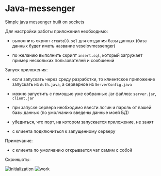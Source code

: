 # Java-messenger
Simple java messenger built on sockets

Для настройки работы приложения необходимо:

- выполнить скрипт `createDB.sql` для создания базы данных (база данных будет иметь название veselovmessenger)

- по желанию выполнить скрипт `insert.sql`, который загружает пример нескольких пользователей и сообщений

Запуск приложения: 

- если запускать через среду разработки, то клиентское приложение запускать из `Auth.java`, а серверное из `ServerConfig.java`

- можно запустить с помощью уже собранных .jar файлов: `server.jar`, `client.jar`

- при запуске сервера необходимо ввести логин и пароль от вашей базы данных (по умолчанию введены данные моей БД)

- убедиться, что порт, на котором запускается приложение, не занят

- с клиента подключиться к запущенному серверу

Примечание:

- с клиента по умолчанию открывается чат самим с собой

Скриншоты:

![initialization](https://user-images.githubusercontent.com/32273263/40362040-050060e2-5dd4-11e8-876e-0c5da586b1da.png)
![work](https://user-images.githubusercontent.com/32273263/40362041-051ea28c-5dd4-11e8-98a5-933d04c109f2.png)
